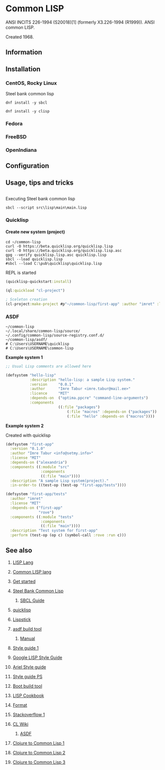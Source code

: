 # Common LISP

ANSI INCITS 226-1994 (S20018)[1] (formerly X3.226-1994 (R1999)). ANSI common LISP.

Created 1968.

## Information

## Installation

### CentOS, Rocky Linux

Steel bank common lisp

```shell
dnf install -y sbcl
```

```shell
dnf install -y clisp
```

### Fedora

### FreeBSD

### OpenIndiana

## Configuration

## Usage, tips and tricks

```clojure
```

Executing Steel bank common lisp

```shell
sbcl --script src\lisp\main\main.lisp
```

### Quicklisp

#### Create new system (project)

```shell
cd ~/common-lisp
curl -O https://beta.quicklisp.org/quicklisp.lisp
curl -O https://beta.quicklisp.org/quicklisp.lisp.asc
gpg --verify quicklisp.lisp.asc quicklisp.lisp
sbcl --load quicklisp.lisp
#sbcl --load C:\pub\quicklisp\quicklisp.lisp
```

REPL is started

```clojure
(quicklisp-quickstart:install)

(ql:quickload "cl-project")

; Sceleton creation
(cl-project:make-project #p"~/common-lisp/first-app" :author "imret" :license "MIT" :depends-on '(:alexandria))
```

### ASDF

```shell
~/common-lisp
~/.local/share/common-lisp/source/
~/.config/common-lisp/source-registry.conf.d/
~/common-lisp/asdf/
# C:\Users\USERNAME\quicklisp
# C:\Users\USERNAME\common-lisp
```

**Example system 1**

```clojure
;; Usual Lisp comments are allowed here

(defsystem "hello-lisp"
           :description "hello-lisp: a sample Lisp system."
           :version     "0.0.1"
           :author      "Imre Tabur <imre.tabur@mail.ee>"
           :licence     "MIT"
           :depends-on  ("optima.ppcre" "command-line-arguments")
           :components
                        ((:file "packages")
                            (:file "macros" :depends-on ("packages"))
                            (:file "hello" :depends-on ("macros"))))
```

**Example system 2**

Created with quicklisp

```clojure
(defsystem "first-app"
  :version "0.1.0"
  :author "Imre Tabur <info@setmy.info>"
  :license "MIT"
  :depends-on ("alexandria")
  :components ((:module "src"
                :components
                ((:file "main"))))
  :description "A sample Lisp system(project)."
  :in-order-to ((test-op (test-op "first-app/tests"))))

(defsystem "first-app/tests"
  :author "imret"
  :license "MIT"
  :depends-on ("first-app"
               "rove")
  :components ((:module "tests"
                :components
                ((:file "main"))))
  :description "Test system for first-app"
  :perform (test-op (op c) (symbol-call :rove :run c)))
```

## See also

1. [LISP Lang](https://lisp-lang.org/)

1. [Common LISP lang](https://common-lisp.net/)

1. [Get started](https://lisp-lang.org/learn/getting-started/)

1. [Steel Bank Common Lisp](http://www.sbcl.org/)

    1. [SBCL Guide](http://www.sbcl.org/manual/index.html)

1. [quicklisp](https://www.quicklisp.org)

1. [Lispstick](http://www.iqool.de/lispstick.html)

1. [asdf build tool](https://asdf.common-lisp.dev/)

    1. [Manual](https://asdf.common-lisp.dev/asdf.html)

1. [Style guide 1](https://lisp-lang.org/style-guide/)

1. [Google LISP Style Guide](https://google.github.io/styleguide/lispguide.xml)

1. [Ariel Style guide](http://labs.ariel-networks.com/cl-style-guide.html)

1. [Style guide PS](norvig.com/luv-slides.ps)

1. [Boot build tool](https://boot-clj.github.io/)

1. [LISP Cookbook](https://lispcookbook.github.io/cl-cookbook)

1. [Format](https://en.wikipedia.org/wiki/Format_(Common_Lisp))

1. [Stackoverflow 1](https://stackoverflow.com/questions/23586404/asdf-building-and-common-lisp)

1. [CL Wiki](https://www.cliki.net)

    1. [ASDF](https://www.cliki.net/asdf)

1. [Clojure to Common Lisp 1](https://pvik.github.io/blog/clojure-to-common-lisp-part-1-getting-started/)

1. [Clojure to Common Lisp 2](https://pvik.github.io/blog/clojure-to-common-lisp-part-2-projects/)

1. [Clojure to Common Lisp 3](https://pvik.github.io/blog/clojure-to-common-lisp-part-3-sample-crud-app/)
